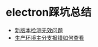 # electron踩坑总结
- [新版本检测无效问题](https://github.com/coldblue123/electon-note/blob/main/page/version.md)
- [生产环境主分支报错如何查看](https://github.com/coldblue123/electon-note/blob/main/page/error-log.md)
